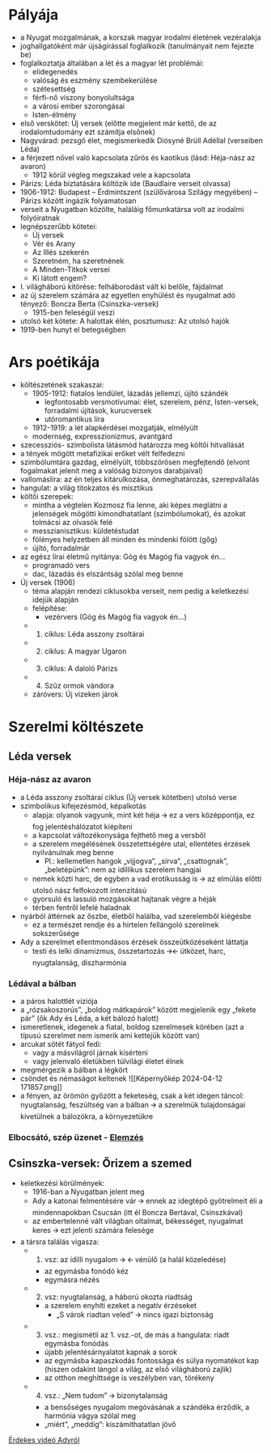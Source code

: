 # Pályája

- a Nyugat mozgalmának, a korszak magyar irodalmi életének vezéralakja
- joghallgatóként már újságírással foglalkozik (tanulmányait nem fejezte be)
- foglalkoztatja általában a lét és a magyar lét problémái:
	- elidegenedés
	- valóság és eszmény szembekerülése    
	- szétesettség    
	- férfi-nő viszony bonyolultsága
	- a városi ember szorongásai
	- Isten-élmény
- első verskötet: Új versek (előtte megjelent már kettő, de az irodalomtudomány ezt számítja elsőnek)
- Nagyvárad: pezsgő élet, megismerkedik Diósyné Brüll Adéllal (verseiben Léda)
- a férjezett nővel való kapcsolata zűrös és kaotikus (lásd: Héja-nász az avaron)
	- 1912 körül végleg megszakad vele a kapcsolata
- Párizs: Léda biztatására költözik ide (Baudlaire verseit olvassa)
- 1906-1912: Budapest – Érdmintszent (szülővárosa Szilágy megyében) – Párizs között ingázik folyamatosan
- verseit a Nyugatban közölte, haláláig főmunkatársa volt az irodalmi folyóiratnak
- legnépszerűbb kötetei:
	- Új versek
	- Vér és Arany
	- Az Illés szekerén
	- Szeretném, ha szeretnének
	- A Minden-Titkok versei
	- Ki látott engem?
- I. világháború kitörése: felháborodást vált ki belőle, fájdalmat    
- az új szerelem számára az egyetlen enyhülést és nyugalmat adó tényező: Boncza Berta (Csinszka-versek)
	- 1915-ben feleségül veszi
- utolsó két kötete: A halottak élén, posztumusz: Az utolsó hajók    
- 1919-ben hunyt el betegségben
# Ars poétikája

- költészetének szakaszai:
	- 1905-1912: fiatalos lendület, lázadás jellemzi, újító szándék
		- legfontosabb versmotívumai: élet, szerelem, pénz, Isten-versek, forradalmi újítások, kurucversek    
		- utóromantikus líra
	- 1912-1919: a lét alapkérdései mozgatják, elmélyült
	- modernség, expresszionizmus, avantgárd
- szecessziós- szimbolista látásmód határozza meg költői hitvallását
- a tények mögött metafizikai erőket vélt felfedezni
- szimbólumtára gazdag, elmélyült, többszörösen megfejtendő (elvont fogalmakat jelenít meg a valóság bizonyos darabjaival)
- vallomáslíra: az én teljes kitárulkozása, önmeghatározás, szerepvállalás 
- hangulat: a világ titokzatos és misztikus    
- költői szerepek: 
	- mintha a végtelen Kozmosz fia lenne, aki képes meglátni a jelenségek mögötti kimondhatatlant (szimbólumokat), és azokat tolmácsi az olvasók felé
	- messzianisztikus: küldetéstudat
	- fölényes helyzetben áll minden és mindenki fölött (gőg)
	- újító, forradalmár
- az egész lírai életmű nyitánya: Góg és Magóg fia vagyok én…
	- programadó vers
	- dac, lázadás és elszántság szólal meg benne
- Új versek (1906)
	- téma alapján rendezi ciklusokba verseit, nem pedig a keletkezési idejük alapján
	- felépítése:
		- vezérvers (Góg és Magóg fia vagyok én…)
	- 1. ciklus: Léda asszony zsoltárai
	- 2. ciklus: A magyar Ugaron    
	- 3. ciklus: A daloló Párizs    
	- 4. Szűz ormok vándora    
	- záróvers: Új vizeken járok
# Szerelmi költészete

## Léda versek

### Héja-nász az avaron

- a Léda asszony zsoltárai ciklus (Új versek kötetben) utolsó verse
- szimbolikus kifejezésmód, képalkotás
	- alapja: olyanok vagyunk, mint két héja 🡪 ez a vers középpontja, ez fog jelentéshálózatot kiépíteni    
	- a kapcsolat változékonysága fejthető meg a versből
	- a szerelem megélésének összetettségére utal, ellentétes érzések nyilvánulnak meg benne
		- Pl.: kellemetlen hangok „vijjogva”, „sírva”, „csattognak”, „beletépünk”: nem az idillikus szerelem hangjai
	- nemek közti harc, de egyben a vad erotikusság is 🡪 az elmúlás előtti utolsó nász felfokozott intenzitású    
	- gyorsuló és lassuló mozgásokat hajtanak végre a héják
	- térben fentről lefelé haladnak    
- nyárból áttérnek az őszbe, életből halálba, vad szerelemből kiégésbe
	- ez a természet rendje és a hirtelen fellángoló szerelmek sokszerűsége
- Ady a szerelmet ellentmondásos érzések összeütközéseként láttatja
	- testi és lelki dinamizmus, összetartozás 🡪🡨 ütközet, harc, nyugtalanság, diszharmónia

### Lédával a bálban

- a páros halottlét víziója
- a „rózsakoszorús”, „boldog mátkapárok” között megjelenik egy „fekete pár” (ők Ady és Léda, a két bálozó halott)
- ismeretlenek, idegenek a fiatal, boldog szerelmesek körében (azt a típusú szerelmet nem ismerik ami kettejük között van)
- arcukat sötét fátyol fedi:
	- vagy a másvilágról járnak kísérteni
	- vagy jelenvaló életükben túlvilági életet élnek
- megmérgezik a bálban a légkört
- csöndet és némaságot keltenek
![[Képernyőkép 2024-04-12 171857.png]]
- a fényen, az örömön győzött a feketeség, csak a két idegen táncol: nyugtalanság, feszültség van a bálban 🡪 a szerelmük tulajdonságai kivetülnek a bálozókra, a környezetükre

### Elbocsátó, szép üzenet - [Elemzés](https://blog.verselemzes.hu/jegyzet/ady-endre-elbocsato-szep-uzenet-elemzes/5/)

## Csinszka-versek: Őrizem a szemed

- keletkezési körülmények:
	- 1916-ban a Nyugatban jelent meg
	- Ady a katonai felmentésére vár 🡪 ennek az idegtépő gyötrelmeit éli a mindennapokban Csucsán (itt él Boncza Bertával, Csinszkával)
	- az embertelenné vált világban oltalmat, békességet, nyugalmat keres 🡪 ezt jelenti számára felesége
- a társra találás vigasza:
	- 1. vsz: az idilli nyugalom 🡪 🡨 vénülő (a halál közeledése)
		- az egymásba fonódó kéz
		- egymásra nézés
	- 2. vsz: nyugtalanság, a háború okozta riadtság 
		- a szerelem enyhíti ezeket a negatív érzéseket
			- „S várok riadtan veled” 🡪 nincs igazi biztonság
	- 3. vsz.: megismétli az 1. vsz.-ot, de más a hangulata: riadt egymásba fonódás
		- újabb jelentésárnyalatot kapnak a sorok
		- az egymásba kapaszkodás fontossága és súlya nyomatékot kap (hiszen odakint lángol a világ, az első világháború zajlik)
		- az otthon meghittsége is veszélyben van, törékeny
	- 4. vsz.: „Nem tudom” 🡪 bizonytalanság
		- a bensőséges nyugalom megóvásának a szándéka érződik, a harmónia vágya szólal meg
		- „miért”, „meddig”: kiszámíthatatlan jövő

[Érdekes videó Adyról](https://www.youtube.com/watch?v=52B_auBA5AA)
